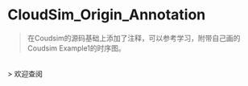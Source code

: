 # CloudSim_Origin_Annotation
> 在Coudsim的源码基础上添加了注释，可以参考学习，附带自己画的Coudsim Example1的时序图。
<br/>
> </center>欢迎查阅</center>
